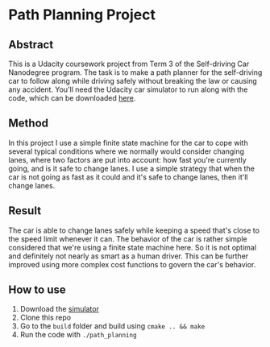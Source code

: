 # Path Planning Project

## Abstract
This is a Udacity coursework project from Term 3 of the Self-driving Car Nanodegree program. The task is to make a path planner for the self-driving car to follow along while driving safely without breaking the law or causing any accident. You'll need the Udacity car simulator to run along with the code, which can be downloaded [here](https://github.com/udacity/self-driving-car-sim/releases/tag/T3_v1.2).

## Method
 In this project I use a simple finite state machine for the car to cope with several typical conditions where we normally would consider changing lanes, where two factors are put into account: how fast you're currently going, and is it safe to change lanes. I use a simple strategy that when the car is not going as fast as it could and it's safe to change lanes, then it'll change lanes. 

## Result
The car is able to change lanes safely while keeping a speed that's close to the speed limit whenever it can. The behavior of the car is rather simple considered that we're using a finite state machine here. So it is not optimal and definitely not nearly as smart as a human driver. This can be further improved using more complex cost functions to govern the car's behavior.

## How to use
1. Download the [simulator](https://github.com/udacity/self-driving-car-sim/releases/tag/T3_v1.2)
2. Clone this repo
3. Go to the `build` folder and build using `cmake .. && make`
4. Run the code with `./path_planning` 